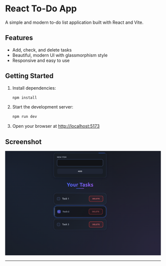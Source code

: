 # React To-Do App

A simple and modern to-do list application built with React and Vite.

## Features
- Add, check, and delete tasks
- Beautiful, modern UI with glassmorphism style
- Responsive and easy to use

## Getting Started
1. Install dependencies:
   ```sh
   npm install
   ```
2. Start the development server:
   ```sh
   npm run dev
   ```
3. Open your browser at [http://localhost:5173](http://localhost:5173)

## Screenshot

![App Screenshot](./screen/screen.png)

---

